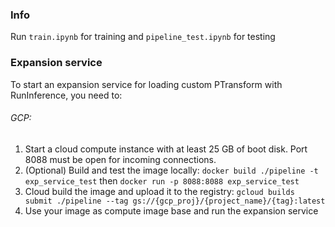 ### Info

Run `train.ipynb` for training and `pipeline_test.ipynb` for testing

### Expansion service

To start an expansion service for loading custom PTransform with RunInference, you need to:

###### GCP:

1. Start a cloud compute instance with at least 25 GB of boot disk. Port 8088 must be open for incoming connections.
2. (Optional) Build and test the image locally: `docker build ./pipeline -t exp_service_test` then `docker run -p 8088:8088 exp_service_test`
3. Cloud build the image and upload it to the registry: `gcloud builds submit ./pipeline --tag gs://{gcp_proj}/{project_name}/{tag}:latest`
4. Use your image as compute image base and run the expansion service